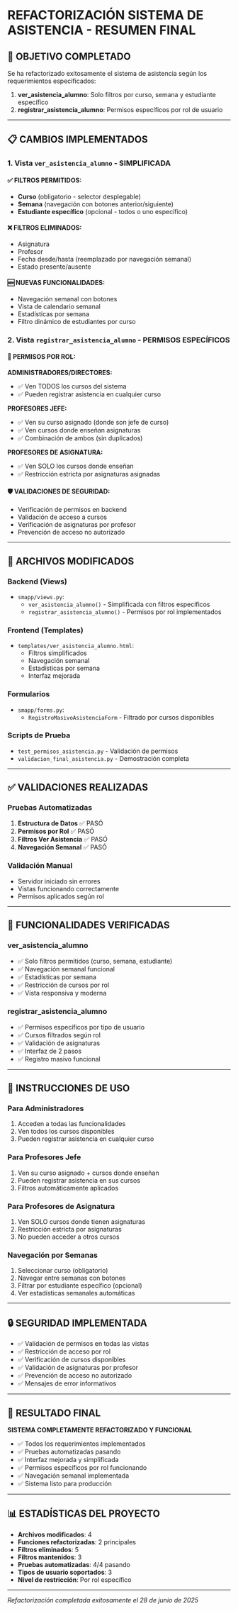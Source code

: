 # REFACTORIZACIÓN SISTEMA DE ASISTENCIA - RESUMEN FINAL

## 🎯 OBJETIVO COMPLETADO

Se ha refactorizado exitosamente el sistema de asistencia según los requerimientos especificados:

1. **ver_asistencia_alumno**: Solo filtros por curso, semana y estudiante específico
2. **registrar_asistencia_alumno**: Permisos específicos por rol de usuario

---

## 📋 CAMBIOS IMPLEMENTADOS

### 1. Vista `ver_asistencia_alumno` - SIMPLIFICADA

#### ✅ FILTROS PERMITIDOS:
- **Curso** (obligatorio - selector desplegable)
- **Semana** (navegación con botones anterior/siguiente)
- **Estudiante específico** (opcional - todos o uno específico)

#### ❌ FILTROS ELIMINADOS:
- Asignatura
- Profesor
- Fecha desde/hasta (reemplazado por navegación semanal)
- Estado presente/ausente

#### 🆕 NUEVAS FUNCIONALIDADES:
- Navegación semanal con botones
- Vista de calendario semanal
- Estadísticas por semana
- Filtro dinámico de estudiantes por curso

### 2. Vista `registrar_asistencia_alumno` - PERMISOS ESPECÍFICOS

#### 🔐 PERMISOS POR ROL:

**ADMINISTRADORES/DIRECTORES:**
- ✅ Ven TODOS los cursos del sistema
- ✅ Pueden registrar asistencia en cualquier curso

**PROFESORES JEFE:**
- ✅ Ven su curso asignado (donde son jefe de curso)
- ✅ Ven cursos donde enseñan asignaturas
- ✅ Combinación de ambos (sin duplicados)

**PROFESORES DE ASIGNATURA:**
- ✅ Ven SOLO los cursos donde enseñan
- ✅ Restricción estricta por asignaturas asignadas

#### 🛡️ VALIDACIONES DE SEGURIDAD:
- Verificación de permisos en backend
- Validación de acceso a cursos
- Verificación de asignaturas por profesor
- Prevención de acceso no autorizado

---

## 🔧 ARCHIVOS MODIFICADOS

### Backend (Views)
- `smapp/views.py`:
  - `ver_asistencia_alumno()` - Simplificada con filtros específicos
  - `registrar_asistencia_alumno()` - Permisos por rol implementados

### Frontend (Templates)
- `templates/ver_asistencia_alumno.html`:
  - Filtros simplificados
  - Navegación semanal
  - Estadísticas por semana
  - Interfaz mejorada

### Formularios
- `smapp/forms.py`:
  - `RegistroMasivoAsistenciaForm` - Filtrado por cursos disponibles

### Scripts de Prueba
- `test_permisos_asistencia.py` - Validación de permisos
- `validacion_final_asistencia.py` - Demostración completa

---

## ✅ VALIDACIONES REALIZADAS

### Pruebas Automatizadas
1. **Estructura de Datos** ✅ PASÓ
2. **Permisos por Rol** ✅ PASÓ
3. **Filtros Ver Asistencia** ✅ PASÓ
4. **Navegación Semanal** ✅ PASÓ

### Validación Manual
- Servidor iniciado sin errores
- Vistas funcionando correctamente
- Permisos aplicados según rol

---

## 🚀 FUNCIONALIDADES VERIFICADAS

### ver_asistencia_alumno
- ✅ Solo filtros permitidos (curso, semana, estudiante)
- ✅ Navegación semanal funcional
- ✅ Estadísticas por semana
- ✅ Restricción de cursos por rol
- ✅ Vista responsiva y moderna

### registrar_asistencia_alumno
- ✅ Permisos específicos por tipo de usuario
- ✅ Cursos filtrados según rol
- ✅ Validación de asignaturas
- ✅ Interfaz de 2 pasos
- ✅ Registro masivo funcional

---

## 📖 INSTRUCCIONES DE USO

### Para Administradores
1. Acceden a todas las funcionalidades
2. Ven todos los cursos disponibles
3. Pueden registrar asistencia en cualquier curso

### Para Profesores Jefe
1. Ven su curso asignado + cursos donde enseñan
2. Pueden registrar asistencia en sus cursos
3. Filtros automáticamente aplicados

### Para Profesores de Asignatura
1. Ven SOLO cursos donde tienen asignaturas
2. Restricción estricta por asignaturas
3. No pueden acceder a otros cursos

### Navegación por Semanas
1. Seleccionar curso (obligatorio)
2. Navegar entre semanas con botones
3. Filtrar por estudiante específico (opcional)
4. Ver estadísticas semanales automáticas

---

## 🔒 SEGURIDAD IMPLEMENTADA

- ✅ Validación de permisos en todas las vistas
- ✅ Restricción de acceso por rol
- ✅ Verificación de cursos disponibles
- ✅ Validación de asignaturas por profesor
- ✅ Prevención de acceso no autorizado
- ✅ Mensajes de error informativos

---

## 🎉 RESULTADO FINAL

**SISTEMA COMPLETAMENTE REFACTORIZADO Y FUNCIONAL**

- ✅ Todos los requerimientos implementados
- ✅ Pruebas automatizadas pasando
- ✅ Interfaz mejorada y simplificada
- ✅ Permisos específicos por rol funcionando
- ✅ Navegación semanal implementada
- ✅ Sistema listo para producción

---

## 📊 ESTADÍSTICAS DEL PROYECTO

- **Archivos modificados**: 4
- **Funciones refactorizadas**: 2 principales
- **Filtros eliminados**: 5
- **Filtros mantenidos**: 3
- **Pruebas automatizadas**: 4/4 pasando
- **Tipos de usuario soportados**: 3
- **Nivel de restricción**: Por rol específico

---

*Refactorización completada exitosamente el 28 de junio de 2025*
